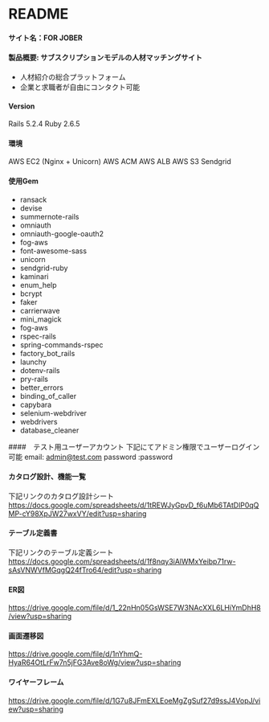 # README

#### サイト名：FOR JOBER

#### 製品概要: サブスクリプションモデルの人材マッチングサイト
* 人材紹介の総合プラットフォーム
* 企業と求職者が自由にコンタクト可能

#### Version
Rails 5.2.4
Ruby 2.6.5

#### 環境
AWS EC2 (Nginx + Unicorn)
AWS ACM
AWS ALB
AWS S3
Sendgrid

#### 使用Gem

* ransack
* devise
* summernote-rails
* omniauth
* omniauth-google-oauth2
* fog-aws
* font-awesome-sass
* unicorn
* sendgrid-ruby
* kaminari
* enum_help
* bcrypt
* faker
* carrierwave
* mini_magick
* fog-aws
* rspec-rails
* spring-commands-rspec
* factory_bot_rails
* launchy
* dotenv-rails
* pry-rails
* better_errors
* binding_of_caller
* capybara
* selenium-webdriver
* webdrivers
* database_cleaner

####　テスト用ユーザーアカウント
下記にてアドミン権限でユーザーログイン可能
email: admin@test.com
password :password

#### カタログ設計、機能一覧
下記リンクのカタログ設計シート
https://docs.google.com/spreadsheets/d/1tREWJyGpvD_f6uMb6TAtDlP0qQMP-cY98XpJW27wxVY/edit?usp=sharing

#### テーブル定義書
下記リンクのテーブル定義シート
https://docs.google.com/spreadsheets/d/1f8nqy3iAlWMxYeibp71rw-sAsVNWVfMGqgQ24fTro64/edit?usp=sharing

#### ER図

https://drive.google.com/file/d/1_22nHn05GsWSE7W3NAcXXL6LHiYmDhH8/view?usp=sharing

#### 画面遷移図

https://drive.google.com/file/d/1nYhmQ-HyaR64OtLrFw7n5jFG3Ave8oWg/view?usp=sharing

#### ワイヤーフレーム

https://drive.google.com/file/d/1G7u8JFmEXLEoeMgZgSuf27d9ssJ4VopJ/view?usp=sharing
